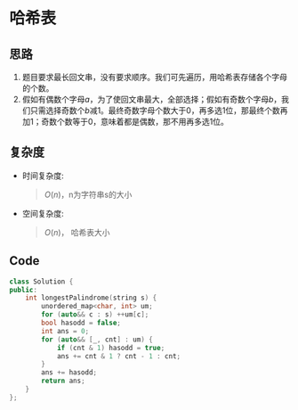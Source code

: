 # 哈希表
## 思路
1. 题目要求最长回文串，没有要求顺序。我们可先遍历，用哈希表存储各个字母的个数。
2. 假如有偶数个字母$a$，为了使回文串最大，全部选择；假如有奇数个字母$b$，我们只需选择奇数个$b$减$1$。最终奇数字母个数大于$0$，再多选$1$位，那最终个数再加$1$；奇数个数等于$0$，意味着都是偶数，那不用再多选$1$位。
## 复杂度
- 时间复杂度:
  > $O(n)$，n为字符串s的大小
- 空间复杂度:
  > $O(n)$， 哈希表大小

## Code
```C++ []
class Solution {
public:
    int longestPalindrome(string s) {
        unordered_map<char, int> um;
        for (auto&& c : s) ++um[c];
        bool hasodd = false;
        int ans = 0;
        for (auto&& [_, cnt] : um) {
            if (cnt & 1) hasodd = true;
            ans += cnt & 1 ? cnt - 1 : cnt;
        }
        ans += hasodd;
        return ans;
    }
};
```